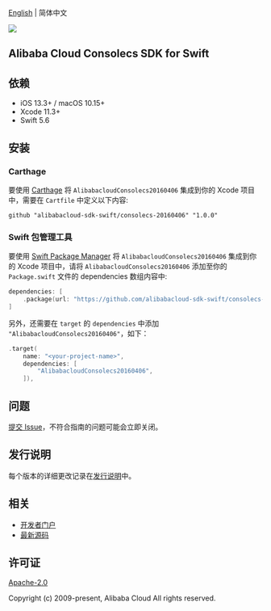 [English](README.md) | 简体中文

![](https://aliyunsdk-pages.alicdn.com/icons/AlibabaCloud.svg)

## Alibaba Cloud Consolecs SDK for Swift

## 依赖

- iOS 13.3+ / macOS 10.15+
- Xcode 11.3+
- Swift 5.6

## 安装

### Carthage

要使用 [Carthage](https://github.com/Carthage/Carthage) 将 `AlibabacloudConsolecs20160406` 集成到你的 Xcode 项目中，需要在 `Cartfile` 中定义以下内容:

```ogdl
github "alibabacloud-sdk-swift/consolecs-20160406" "1.0.0"
```

### Swift 包管理工具

要使用 [Swift Package Manager](https://swift.org/package-manager/) 将 `AlibabacloudConsolecs20160406` 集成到你的 Xcode 项目中，请将 `AlibabacloudConsolecs20160406` 添加至你的 `Package.swift` 文件的 dependencies 数组内容中:

```swift
dependencies: [
    .package(url: "https://github.com/alibabacloud-sdk-swift/consolecs-20160406.git", from: "1.0.0")
]
```

另外，还需要在 `target` 的 `dependencies` 中添加 `"AlibabacloudConsolecs20160406"`，如下：

```swift
.target(
    name: "<your-project-name>",
    dependencies: [
        "AlibabacloudConsolecs20160406",
    ]),
```

## 问题

[提交 Issue](https://github.com/alibabacloud-sdk-swift/consolecs-20160406/issues/new)，不符合指南的问题可能会立即关闭。

## 发行说明

每个版本的详细更改记录在[发行说明](./ChangeLog.txt)中。

## 相关

* [开发者门户](https://next.api.aliyun.com/home)
* [最新源码](https://github.com/alibabacloud-sdk-swift/consolecs-20160406)

## 许可证

[Apache-2.0](http://www.apache.org/licenses/LICENSE-2.0)

Copyright (c) 2009-present, Alibaba Cloud All rights reserved.

